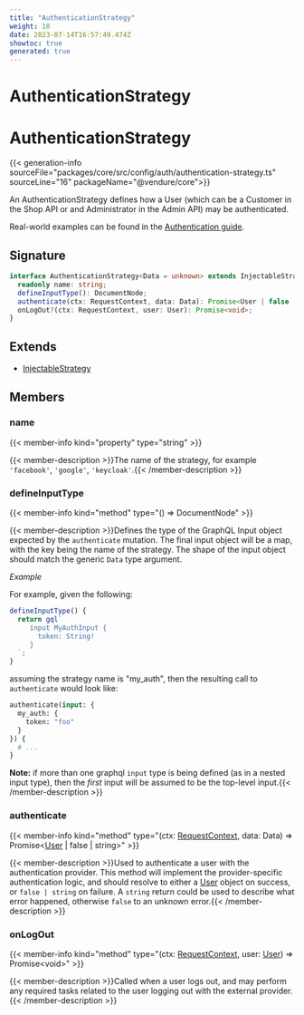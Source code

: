 ```yaml
---
title: "AuthenticationStrategy"
weight: 10
date: 2023-07-14T16:57:49.474Z
showtoc: true
generated: true
---
```

<!-- This file was generated from the Vendure source. Do not modify. Instead, re-run the "docs:build" script -->

# AuthenticationStrategy
<div class="symbol">


# AuthenticationStrategy

{{< generation-info sourceFile="packages/core/src/config/auth/authentication-strategy.ts" sourceLine="16" packageName="@vendure/core">}}

An AuthenticationStrategy defines how a User (which can be a Customer in the Shop API or
and Administrator in the Admin API) may be authenticated.

Real-world examples can be found in the [Authentication guide](/docs/developer-guide/authentication/).

## Signature

```TypeScript
interface AuthenticationStrategy<Data = unknown> extends InjectableStrategy {
  readonly name: string;
  defineInputType(): DocumentNode;
  authenticate(ctx: RequestContext, data: Data): Promise<User | false | string>;
  onLogOut?(ctx: RequestContext, user: User): Promise<void>;
}
```
## Extends

 * <a href='/typescript-api/common/injectable-strategy#injectablestrategy'>InjectableStrategy</a>


## Members

### name

{{< member-info kind="property" type="string"  >}}

{{< member-description >}}The name of the strategy, for example `'facebook'`, `'google'`, `'keycloak'`.{{< /member-description >}}

### defineInputType

{{< member-info kind="method" type="() => DocumentNode"  >}}

{{< member-description >}}Defines the type of the GraphQL Input object expected by the `authenticate`
mutation. The final input object will be a map, with the key being the name
of the strategy. The shape of the input object should match the generic `Data`
type argument.

*Example*

For example, given the following:

```TypeScript
defineInputType() {
  return gql`
     input MyAuthInput {
       token: String!
     }
  `;
}
```

assuming the strategy name is "my_auth", then the resulting call to `authenticate`
would look like:

```GraphQL
authenticate(input: {
  my_auth: {
    token: "foo"
  }
}) {
  # ...
}
```

**Note:** if more than one graphql `input` type is being defined (as in a nested input type), then
the _first_ input will be assumed to be the top-level input.{{< /member-description >}}

### authenticate

{{< member-info kind="method" type="(ctx: <a href='/typescript-api/request/request-context#requestcontext'>RequestContext</a>, data: Data) => Promise&#60;<a href='/typescript-api/entities/user#user'>User</a> | false | string&#62;"  >}}

{{< member-description >}}Used to authenticate a user with the authentication provider. This method
will implement the provider-specific authentication logic, and should resolve to either a
<a href='/typescript-api/entities/user#user'>User</a> object on success, or `false | string` on failure.
A `string` return could be used to describe what error happened, otherwise `false` to an unknown error.{{< /member-description >}}

### onLogOut

{{< member-info kind="method" type="(ctx: <a href='/typescript-api/request/request-context#requestcontext'>RequestContext</a>, user: <a href='/typescript-api/entities/user#user'>User</a>) => Promise&#60;void&#62;"  >}}

{{< member-description >}}Called when a user logs out, and may perform any required tasks
related to the user logging out with the external provider.{{< /member-description >}}


</div>
